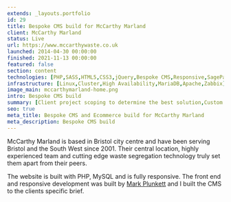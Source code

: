 ```yaml
---
extends: _layouts.portfolio
id: 29
title: Bespoke CMS build for McCarthy Marland
client: McCarthy Marland
status: Live
url: https://www.mccarthywaste.co.uk
launched: 2014-04-30 00:00:00
finished: 2021-11-13 00:00:00
featured: false
section: content
technologies: [PHP,SASS,HTML5,CSS3,jQuery,Bespoke CMS,Responsive,SagePay]
infrastructure: [Linux,Cluster,High Availability,MariaDB,Apache,Zabbix]
image_main: mccarthymarland-home.png
intro: Bespoke CMS build
summary: [Client project scoping to determine the best solution,Custom CMS build,Testing]
seo: true
meta_title: Bespoke CMS and Ecommerce build for McCarthy Marland
meta_description: Bespoke CMS build
---
```


McCarthy Marland is based in Bristol city centre and have been serving Bristol and the South West since 2001.&nbsp;Their central location, highly experienced team and cutting edge waste segregation technology truly set them apart from their peers.

The website is built with PHP, MySQL and is fully responsive. The front end and responsive development was built by&nbsp;<a href="http://www.mark-plunkett.co.uk" target="_blank">Mark Plunkett</a> and I built the CMS to the clients specific brief.
